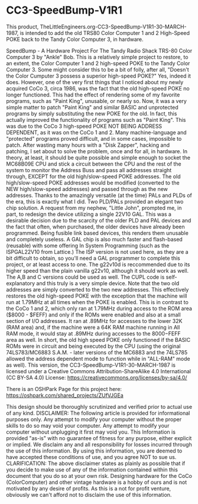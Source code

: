 # CC3-SpeedBump-V1R1
This product, TheLittleEngineers.org-CC3-SpeedBump-V1R1-30-MARCH-1987, is intended to add the old TRS80 Color Computer 1 and 2 High-Speed POKE back to the Tandy Color Computer 3, in hardware.

SpeedBump - A Hardware Project For The Tandy Radio Shack TRS-80 Color Computer 3 by "Ankle" Bob. This is a relatively simple project to restore, to an extent, the Color Computer 1 and 2 high-speed POKE to the Tandy Color Computer 3. Some might consider this to be a bit of folly, after all, "Doesn't the Color Cumputer 3 possess a superior high-speed POKE?" Yes, indeed it does. However, one of the very first things that I noticed about my newly acquired CoCo 3, circa 1986, was the fact that the old high-speed POKE no longer functioned. This had the effect of rendering some of my favorite programs, such as "Paint King", unusable, or nearly so. Now, it was a very simple matter to patch "Paint King" and similar BASIC and unprotected programs by simply substituting the new POKE for the old. In fact, this actually improved the functionality of programs such as "Paint King". This was due to the CoCo 3 high-speed POKE NOT BEING ADDRESS DEPENDENT, as it was on the CoCo 1 and 2. Many machine-language and "protected" programs proved difficult, and in some cases, impossible to patch. After wasting many hours with a "Disk Zapper", hacking and patching, I set about to solve the problem, once and for all, in hardware. In theory, at least, it should be quite possible and simple enough to socket the MC68B09E CPU and stick a circuit between the CPU and the rest of the system to monitor the Address Buss and pass all addresses straight through, EXCEPT for the old high/slow-speed POKE addresses. The old high/slow-speed POKE addresses would be modified (converted to the NEW high/slow-speed addresses) and passed through as the new addresses. Thanks to the amazingly versatile (at the time) PALs and PLDs of the era, this is exactly what I did. Two PLD/PALs provided an elegant two chip solution. A request from my nephew, "Little John", prompted me, in part, to redesign the device utilizing a single 22V10 GAL. This was a desirable decision due to the scarcity of the older PLD and PAL devices and the fact that often, when purchased, the older devices have already been programmed. Being fusible link based devices, this renders them unusable and completely useless. A GAL chip is also much faster and flash-based (reusable) with some offering In System Programming (such as the ISPGAL22V10 from Lattice.) The ISP version is not used here, as they are a bit difficult to obtain, so you'll need a GAL programmer to complete this project, or at least access to one. The g22v10d is reccommended due to its higher speed than the plain vanilla g22v10, although it should work as well. The A,B and C versions could be used as well. The CUPL code is self-explanatory and this truly is a very simple device. Note that the two old addresses are simply converted to the two new addresses. This effectively restores the old high-speed POKE with the exception that the machine will run at 1.79MHz at all times when the POKE is enabled. This is in contrast to the CoCo 1 and 2, which only ran at 1.79MHz during access to the ROM area ($8000 - $FEFF) and only if the ROMs were enabled and also at a small section of I/O addresses. It ran at .89MHz for accesses to the lower 32K (RAM area) and, if the machine were a 64K RAM machine running in All RAM mode, it would stay at .89MHz during accesses to the $8000-$FEFF area as well. In short, the old high speed POKE only functioned if the BASIC ROMs were in circuit and being executed by the CPU (using the original 74LS783/MC6883 S.A.M. - later versions of the MC6883 and the 74LS785 allowed the address dependent mode to function while in "ALL-RAM" mode as well). This version, the CC3-SpeedBump-V1R1-30-MARCH-1987 is licensed under a Creative Commons Attribution-ShareAlike 4.0 International (CC BY-SA 4.0) License: https://creativecommons.org/licenses/by-sa/4.0/

There is an OSHPark Page for this project here: https://oshpark.com/shared_projects/ZUfVJGEa


This design should be thoroughly scrutinized and verified prior to actual use of any kind. DISCLAIMER: The following article is provided for informational purposes only. Any attempt to modify your computer without the proper skills to do so may void your computer. Any attempt to modify your computer without unplugging it first may void you. This Information is provided "as-is" with no guarantee of fitness for any purpose, either explicit or implied. We disclaim any and all responsibility for losses incurred through the use of this information. By using this information, you are deemed to have accepted these conditions of use, and you agree NOT to sue us. CLARIFICATION: The above disclaimer states as plainly as possible that if you decide to make use of any of the information contained within this document that you do so at your own risk. Designing hardware for the CoCo (ColorComputer) and other vintage hardware is a hobby of ours and is not motivated by any desire of profits. As this is a not for profit venture, obviously we can't afford not to disclaim the use of this information.
